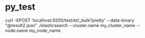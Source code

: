 # py_test
curl -XPOST 'localhost:9200/test/kt/_bulk?pretty' --data-binary "@result2.json"
./elasticsearch --cluster.name my_cluster_name --node.name my_node_name
